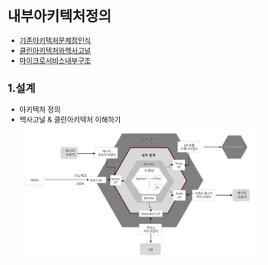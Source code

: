# 내부아키텍처정의
- [기존아키텍처문제점인식](https://engineering-skcc.github.io/microservice%20inner%20achitecture/inner-architecture-1/)
- [클린아키텍처와헥사고널](https://engineering-skcc.github.io/microservice%20inner%20achitecture/inner-architecture-2/)
- [마이크로서비스내부구조](https://engineering-skcc.github.io/microservice%20inner%20achitecture/inner-architecture-2/)
## 1.설계
    
- 아키텍처 정의 
- 헥사고널 & 클린아키텍처 이해하기
    ![백엔드아키텍처](https://github.com/CNAPS-MSA/CNAPS3/blob/master/img/BackEndA.png)  
 
